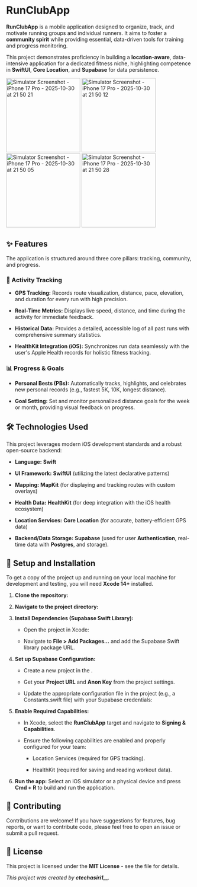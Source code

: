 RunClubApp
==========

**RunClubApp** is a mobile application designed to organize, track, and motivate running groups and individual runners. It aims to foster a **community spirit** while providing essential, data-driven tools for training and progress monitoring.

This project demonstrates proficiency in building a **location-aware**, data-intensive application for a dedicated fitness niche, highlighting competence in **SwiftUI**, **Core Location**, and **Supabase** for data persistence.

<img width="200" alt="Simulator Screenshot - iPhone 17 Pro - 2025-10-30 at 21 50 21" src="https://github.com/user-attachments/assets/c7ef11cf-7581-40de-a6ec-4119257eee92" />
<img width="200" alt="Simulator Screenshot - iPhone 17 Pro - 2025-10-30 at 21 50 12" src="https://github.com/user-attachments/assets/4aae139e-f81d-4dd4-a377-33fcac853746" />
<img width="200" alt="Simulator Screenshot - iPhone 17 Pro - 2025-10-30 at 21 50 05" src="https://github.com/user-attachments/assets/4b9877f8-2898-418f-848c-e351ef6cb14f" />
<img width="200" alt="Simulator Screenshot - iPhone 17 Pro - 2025-10-30 at 21 50 28" src="https://github.com/user-attachments/assets/6ad193c4-934d-4665-97f5-8abad11e93fd" />

✨ Features
----------

The application is structured around three core pillars: tracking, community, and progress.

### 🏃 Activity Tracking

*   **GPS Tracking:** Records route visualization, distance, pace, elevation, and duration for every run with high precision.
    
*   **Real-Time Metrics:** Displays live speed, distance, and time during the activity for immediate feedback.
    
*   **Historical Data:** Provides a detailed, accessible log of all past runs with comprehensive summary statistics.
    
*   **HealthKit Integration (iOS):** Synchronizes run data seamlessly with the user's Apple Health records for holistic fitness tracking.    

### 📊 Progress & Goals

*   **Personal Bests (PBs):** Automatically tracks, highlights, and celebrates new personal records (e.g., fastest 5K, 10K, longest distance).
    
*   **Goal Setting:** Set and monitor personalized distance goals for the week or month, providing visual feedback on progress.
    

🛠️ Technologies Used
---------------------

This project leverages modern iOS development standards and a robust open-source backend:

*   **Language:** **Swift**
    
*   **UI Framework:** **SwiftUI** (utilizing the latest declarative patterns)
    
*   **Mapping:** **MapKit** (for displaying and tracking routes with custom overlays)
    
*   **Health Data:** **HealthKit** (for deep integration with the iOS health ecosystem)
    
*   **Location Services:** **Core Location** (for accurate, battery-efficient GPS data)
    
*   **Backend/Data Storage:** **Supabase** (used for user **Authentication**, real-time data with **Postgres**, and storage).
    

🚀 Setup and Installation
-------------------------

To get a copy of the project up and running on your local machine for development and testing, you will need **Xcode 14+** installed.

1.  **Clone the repository:**
    
2.  **Navigate to the project directory:**
    
3.  **Install Dependencies (Supabase Swift Library):**
    
    *   Open the project in Xcode:
        
    *   Navigate to **File > Add Packages...** and add the Supabase Swift library package URL.
        
4.  **Set up Supabase Configuration:**
    
    *   Create a new project in the .
        
    *   Get your **Project URL** and **Anon Key** from the project settings.
        
    *   Update the appropriate configuration file in the project (e.g., a Constants.swift file) with your Supabase credentials:
        
5.  **Enable Required Capabilities:**
    
    *   In Xcode, select the **RunClubApp** target and navigate to **Signing & Capabilities**.
        
    *   Ensure the following capabilities are enabled and properly configured for your team:
        
        *   Location Services (required for GPS tracking).
            
        *   HealthKit (required for saving and reading workout data).
            
6.  **Run the app:** Select an iOS simulator or a physical device and press **Cmd + R** to build and run the application.
    

🤝 Contributing
---------------

Contributions are welcome! If you have suggestions for features, bug reports, or want to contribute code, please feel free to open an issue or submit a pull request.

📜 License
----------

This project is licensed under the **MIT License** - see the file for details.

_This project was created by_ _**ctechasiri1**__._
